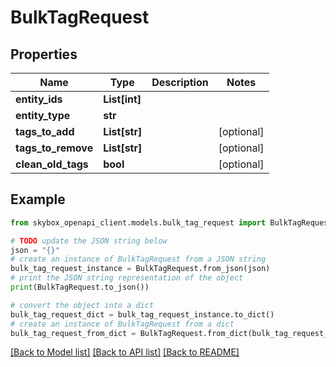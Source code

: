# BulkTagRequest


## Properties

Name | Type | Description | Notes
------------ | ------------- | ------------- | -------------
**entity_ids** | **List[int]** |  | 
**entity_type** | **str** |  | 
**tags_to_add** | **List[str]** |  | [optional] 
**tags_to_remove** | **List[str]** |  | [optional] 
**clean_old_tags** | **bool** |  | [optional] 

## Example

```python
from skybox_openapi_client.models.bulk_tag_request import BulkTagRequest

# TODO update the JSON string below
json = "{}"
# create an instance of BulkTagRequest from a JSON string
bulk_tag_request_instance = BulkTagRequest.from_json(json)
# print the JSON string representation of the object
print(BulkTagRequest.to_json())

# convert the object into a dict
bulk_tag_request_dict = bulk_tag_request_instance.to_dict()
# create an instance of BulkTagRequest from a dict
bulk_tag_request_from_dict = BulkTagRequest.from_dict(bulk_tag_request_dict)
```
[[Back to Model list]](../README.md#documentation-for-models) [[Back to API list]](../README.md#documentation-for-api-endpoints) [[Back to README]](../README.md)


